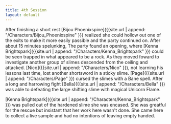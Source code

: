 ```yaml
---
title: 4th Session
layout: default
---
```


After finishing a short rest [Bijou Phoenixspine]({{site.url | append: "/Characters/Bijou_Phoenixspine" }}) realized she could hollow out one of the exits to make it more easily passible and the party continued on. After about 15 minutes spelunking, The party found an opening, where [Kenna Brightspark]({{site.url | append: "/Characters/Kenna_Brightspark" }}) could be seen trapped in what appeared to be a rock. As they moved foward to investigate another group of slimes descended from the ceiling and attacked. [Nico]({{site.url | append: "/Characters/Nico" }}), not learning his lessons last time, lost another shortsword in a sticky slime. [Page]({{site.url | append: "/Characters/Page" }}) cursed the slimes with a Bane spell. After a long and harrowing fight [Bella]({{site.url | append: "/Characters/Bella" }}) was able to defeating the large shifting slime with magical Unicorn Flame. 

[Kenna Brightspark]({{site.url | append: "/Characters/Kenna_Brightspark" }}) was pulled out of the hardened slime she was encased. She was greatful for the rescue but insistant that her work here wasn't done. She came here to collect a live sample and had no intentions of leaving empty handed. 
